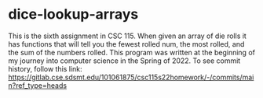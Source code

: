 # dice-lookup-arrays
This is the sixth assignment in CSC 115. When given an array of die rolls it has functions that will tell you the fewest rolled num, the most rolled, and the sum of the numbers rolled. 
This program was written at the beginning of my journey into computer science in the Spring of 2022.
To see commit history, follow this link: https://gitlab.cse.sdsmt.edu/101061875/csc115s22homework/-/commits/main?ref_type=heads
